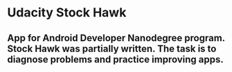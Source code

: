 # Udacity Stock Hawk

## App for Android Developer Nanodegree program. Stock Hawk was partially written. The task is to diagnose problems and practice improving apps.
